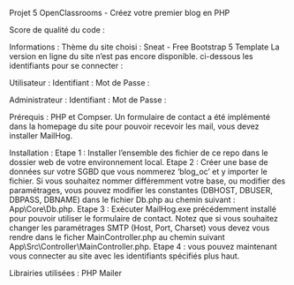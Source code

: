 Projet 5 OpenClassrooms - Créez votre premier blog en PHP

Score de qualité du code :

Informations :
Thème du site choisi : Sneat - Free Bootstrap 5 Template
La version en ligne du site n’est pas encore disponible.
ci-dessous les identifiants pour se connecter :


Utilisateur :
Identifiant :
Mot de Passe :


Administrateur :
Identifiant :
Mot de Passe :


Prérequis :
PHP et Compser. 
Un formulaire de contact a été implémenté dans la homepage du site pour pouvoir recevoir les mail, vous devez installer MailHog.


Installation :
Etape 1 : Installer l’ensemble des fichier de ce repo dans le dossier web de votre environnement local.
Etape 2 : Créer une base de données sur votre SGBD que vous nommerez ‘blog_oc’ et y importer le fichier. Si vous souhaitez nommer différemment votre base, ou modifier des paramétrages, vous pouvez modifier les constantes (DBHOST, DBUSER, DBPASS, DBNAME) dans le fichier Db.php au chemin suivant : App\Core\Db.php.
Etape 3 : Exécuter MailHog.exe précédemment installé pour pouvoir utiliser le formulaire de contact. Notez que si vous souhaitez changer les paramétrages SMTP (Host, Port, Charset) vous devez vous rendre dans le ficher MainController.php au chemin suivant App\Src\Controller\MainController.php.
Etape 4 : vous pouvez maintenant vous connecter au site avec les identifiants spécifiés plus haut.

Librairies utilisées :
PHP Mailer

